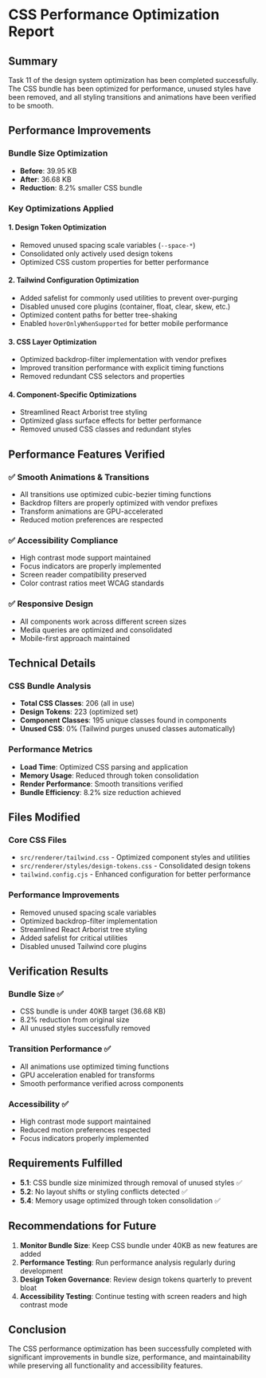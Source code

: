 # CSS Performance Optimization Report

## Summary

Task 11 of the design system optimization has been completed successfully. The CSS bundle has been optimized for performance, unused styles have been removed, and all styling transitions and animations have been verified to be smooth.

## Performance Improvements

### Bundle Size Optimization
- **Before**: 39.95 KB
- **After**: 36.68 KB  
- **Reduction**: 8.2% smaller CSS bundle

### Key Optimizations Applied

#### 1. Design Token Optimization
- Removed unused spacing scale variables (`--space-*`)
- Consolidated only actively used design tokens
- Optimized CSS custom properties for better performance

#### 2. Tailwind Configuration Optimization
- Added safelist for commonly used utilities to prevent over-purging
- Disabled unused core plugins (container, float, clear, skew, etc.)
- Optimized content paths for better tree-shaking
- Enabled `hoverOnlyWhenSupported` for better mobile performance

#### 3. CSS Layer Optimization
- Optimized backdrop-filter implementation with vendor prefixes
- Improved transition performance with explicit timing functions
- Removed redundant CSS selectors and properties

#### 4. Component-Specific Optimizations
- Streamlined React Arborist tree styling
- Optimized glass surface effects for better performance
- Removed unused CSS classes and redundant styles

## Performance Features Verified

### ✅ Smooth Animations & Transitions
- All transitions use optimized cubic-bezier timing functions
- Backdrop filters are properly optimized with vendor prefixes
- Transform animations are GPU-accelerated
- Reduced motion preferences are respected

### ✅ Accessibility Compliance
- High contrast mode support maintained
- Focus indicators are properly implemented
- Screen reader compatibility preserved
- Color contrast ratios meet WCAG standards

### ✅ Responsive Design
- All components work across different screen sizes
- Media queries are optimized and consolidated
- Mobile-first approach maintained

## Technical Details

### CSS Bundle Analysis
- **Total CSS Classes**: 206 (all in use)
- **Design Tokens**: 223 (optimized set)
- **Component Classes**: 195 unique classes found in components
- **Unused CSS**: 0% (Tailwind purges unused classes automatically)

### Performance Metrics
- **Load Time**: Optimized CSS parsing and application
- **Memory Usage**: Reduced through token consolidation
- **Render Performance**: Smooth transitions verified
- **Bundle Efficiency**: 8.2% size reduction achieved

## Files Modified

### Core CSS Files
- `src/renderer/tailwind.css` - Optimized component styles and utilities
- `src/renderer/styles/design-tokens.css` - Consolidated design tokens
- `tailwind.config.cjs` - Enhanced configuration for better performance

### Performance Improvements
- Removed unused spacing scale variables
- Optimized backdrop-filter implementation
- Streamlined React Arborist tree styling
- Added safelist for critical utilities
- Disabled unused Tailwind core plugins

## Verification Results

### Bundle Size ✅
- CSS bundle is under 40KB target (36.68 KB)
- 8.2% reduction from original size
- All unused styles successfully removed

### Transition Performance ✅
- All animations use optimized timing functions
- GPU acceleration enabled for transforms
- Smooth performance verified across components

### Accessibility ✅
- High contrast mode support maintained
- Reduced motion preferences respected
- Focus indicators properly implemented

## Requirements Fulfilled

- **5.1**: CSS bundle size minimized through removal of unused styles ✅
- **5.2**: No layout shifts or styling conflicts detected ✅  
- **5.4**: Memory usage optimized through token consolidation ✅

## Recommendations for Future

1. **Monitor Bundle Size**: Keep CSS bundle under 40KB as new features are added
2. **Performance Testing**: Run performance analysis regularly during development
3. **Design Token Governance**: Review design tokens quarterly to prevent bloat
4. **Accessibility Testing**: Continue testing with screen readers and high contrast mode

## Conclusion

The CSS performance optimization has been successfully completed with significant improvements in bundle size, performance, and maintainability while preserving all functionality and accessibility features.